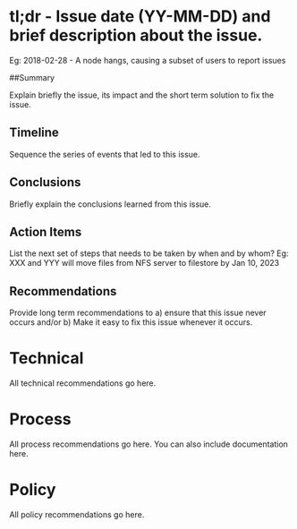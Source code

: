 # tl;dr - Issue date (YY-MM-DD) and brief description about the issue. 
Eg: 2018-02-28 - A node hangs, causing a subset of users to report issues

##Summary

Explain briefly the issue, its impact and the short term solution to fix the issue.

## Timeline

Sequence the series of events that led to this issue. 

## Conclusions 

Briefly explain the conclusions learned from this issue. 

## Action Items

List the next set of steps that needs to be taken by when and by whom? Eg: XXX and YYY will move files from NFS server to filestore by Jan 10, 2023

## Recommendations

Provide long term recommendations to a) ensure that this issue never occurs and/or b) Make it easy to fix this issue whenever it occurs.

# Technical

All technical recommendations go here.

# Process

All process recommendations go here. You can also include documentation here.

# Policy

All policy recommendations go here.

